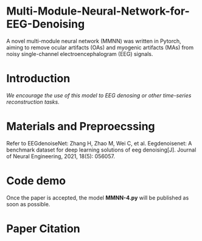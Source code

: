 # Multi-Module-Neural-Network-for-EEG-Denoising
A novel multi-module neural network (MMNN) was written in Pytorch, aiming to remove ocular artifacts (OAs) and myogenic artifacts (MAs) from noisy single-channel electroencephalogram (EEG) signals.
# Introduction
*We encourage the use of this model to EEG denosing or other time-series reconstruction tasks.*
# Materials and Preproecssing
Refer to EEGdenoiseNet:
Zhang H, Zhao M, Wei C, et al. Eegdenoisenet: A benchmark dataset for deep learning solutions of eeg denoising[J]. Journal of Neural Engineering, 2021, 18(5): 056057.
# Code demo 
Once the paper is accepted, the model **MMNN-4.py** will be published as soon as possible.
# Paper Citation

 
